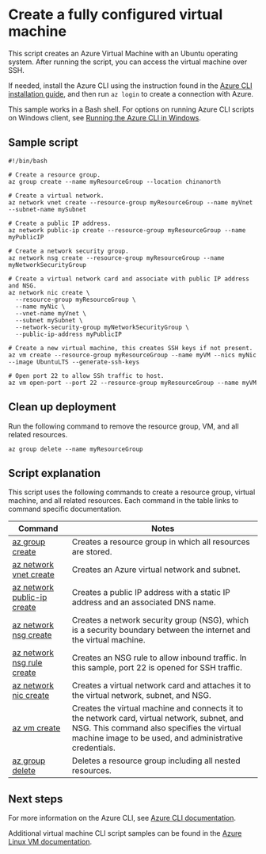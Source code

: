 <properties
    pageTitle="Azure CLI Script Sample - Create a Linux VM | Azure"
    description="Azure CLI Script Sample - Create a Linux VM"
    services="virtual-machines-linux"
    documentationcenter="virtual-machines"
    author="neilpeterson"
    manager="timlt"
    editor="tysonn"
    tags="azure-service-management" />
<tags
    ms.assetid=""
    ms.service="virtual-machines-linux"
    ms.devlang="na"
    ms.topic="article"
    ms.tgt_pltfrm="vm-linux"
    ms.workload="infrastructure"
    ms.date="02/27/2017"
    wacn.date=""
    ms.author="nepeters" />

# Create a fully configured virtual machine

This script creates an Azure Virtual Machine with an Ubuntu operating system. After running the script, you can access the virtual machine over SSH.

If needed, install the Azure CLI using the instruction found in the [Azure CLI installation guide](https://docs.microsoft.com/cli/azure/install-azure-cli), and then run `az login` to create a connection with Azure.

This sample works in a Bash shell. For options on running Azure CLI scripts on Windows client, see [Running the Azure CLI in Windows](/documentation/articles/virtual-machines-windows-cli-options/).

## Sample script

    #!/bin/bash

    # Create a resource group.
    az group create --name myResourceGroup --location chinanorth

    # Create a virtual network.
    az network vnet create --resource-group myResourceGroup --name myVnet --subnet-name mySubnet

    # Create a public IP address.
    az network public-ip create --resource-group myResourceGroup --name myPublicIP

    # Create a network security group.
    az network nsg create --resource-group myResourceGroup --name myNetworkSecurityGroup

    # Create a virtual network card and associate with public IP address and NSG.
    az network nic create \
      --resource-group myResourceGroup \
      --name myNic \
      --vnet-name myVnet \
      --subnet mySubnet \
      --network-security-group myNetworkSecurityGroup \
      --public-ip-address myPublicIP

    # Create a new virtual machine, this creates SSH keys if not present.
    az vm create --resource-group myResourceGroup --name myVM --nics myNic --image UbuntuLTS --generate-ssh-keys

    # Open port 22 to allow SSh traffic to host.
    az vm open-port --port 22 --resource-group myResourceGroup --name myVM

## Clean up deployment 

Run the following command to remove the resource group, VM, and all related resources.

    az group delete --name myResourceGroup

## Script explanation

This script uses the following commands to create a resource group, virtual machine, and all related resources. Each command in the table links to command specific documentation.

| Command | Notes |
|---|---|
| [az group create](https://docs.microsoft.com/cli/azure/group#create) | Creates a resource group in which all resources are stored. |
| [az network vnet create](https://docs.microsoft.com/cli/azure/network/vnet#create) | Creates an Azure virtual network and subnet. |
| [az network public-ip create](https://docs.microsoft.com/cli/azure/network/public-ip#create) | Creates a public IP address with a static IP address and an associated DNS name. |
| [az network nsg create](https://docs.microsoft.com/cli/azure/network/nsg#create) | Creates a network security group (NSG), which is a security boundary between the internet and the virtual machine. |
| [az network nsg rule create](https://docs.microsoft.com/cli/azure/network/nsg/rule#create) | Creates an NSG rule to allow inbound traffic. In this sample, port 22 is opened for SSH traffic. |
| [az network nic create](https://docs.microsoft.com/cli/azure/network/nic#create) | Creates a virtual network card and attaches it to the virtual network, subnet, and NSG. |
| [az vm create](https://docs.microsoft.com/cli/azure/vm#create) | Creates the virtual machine and connects it to the network card, virtual network, subnet, and NSG. This command also specifies the virtual machine image to be used, and administrative credentials.  |
| [az group delete](https://docs.microsoft.com/cli/azure/vm/extension#set) | Deletes a resource group including all nested resources. |

## Next steps

For more information on the Azure CLI, see [Azure CLI documentation](https://docs.microsoft.com/cli/azure/overview).

Additional virtual machine CLI script samples can be found in the [Azure Linux VM documentation](/documentation/articles/virtual-machines-linux-cli-samples/).